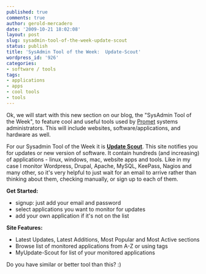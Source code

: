```yaml
---
published: true
comments: true
author: gerold-mercadero
date: '2009-10-21 18:02:08'
layout: post
slug: sysadmin-tool-of-the-week-update-scout
status: publish
title: 'SysAdmin Tool of the Week:  Update-Scout'
wordpress_id: '926'
categories:
- software / tools
tags:
- applications
- apps
- cool tools
- tools
---
```


Ok, we will start with this new section on our blog, the "SysAdmin Tool of the Week", to feature cool and useful tools used by [Promet](http://prometsource.com) systems administrators.  This will include websites, software/applications, and hardware as well.

For our Sysadmin Tool of the Week it is [**Update Scout**](http://www.update-scout.com).  This site notifies you for updates or new version of software.  It contain hundreds (and increasing) of applications - linux, windows, mac, website apps and tools.  Like in my case I monitor Wordpress, Drupal, Apache, MySQL, KeePass, Nagios and many other, so it's very helpful to just wait for an email to arrive rather than thinking about them, checking manually, or sign up to each of them. 

**Get Started:**
- signup: just add your email and password
- select applications you want to monitor for updates
- add your own application if it's not on the list

**Site Features:**
- Latest Updates, Latest Additions, Most Popular and Most Active sections
- Browse list of monitored applications from A-Z or using tags
- MyUpdate-Scout for list of your monitored applications


Do you have similar or better tool than this?  :)


